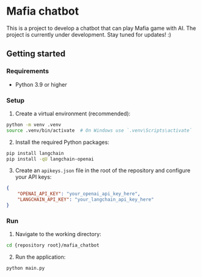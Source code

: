 # Mafia chatbot

This is a project to develop a chatbot that can play Mafia game with AI. The project is currently under development. Stay tuned for updates! :)

## Getting started

### Requirements
* Python 3.9 or higher

### Setup
1. Create a virtual environment (recommended):

``` bash
python -m venv .venv
source .venv/bin/activate  # On Windows use `.venv\Scripts\activate`
```

2. Install the required Python packages:

``` bash
pip install langchain
pip install -qU langchain-openai
```

3. Create an `apikeys.json` file in the root of the repository and configure your API keys:

``` json
{
    "OPENAI_API_KEY": "your_openai_api_key_here",
    "LANGCHAIN_API_KEY": "your_langchain_api_key_here"
}
```

### Run

1. Navigate to the working directory:

``` bash
cd {repository root}/mafia_chatbot
```

2. Run the application:

``` bash
python main.py
```
